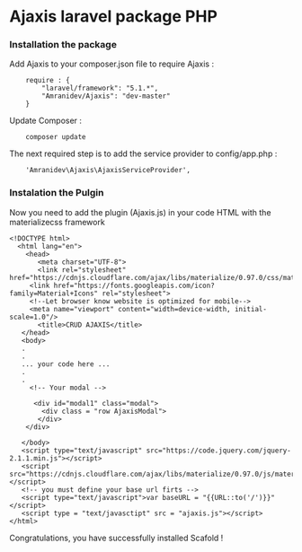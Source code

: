 # Ajaxis laravel package PHP #
### Installation the package ###
 
Add Ajaxis to your composer.json file to require Ajaxis :
```
    require : {
        "laravel/framework": "5.1.*",
        "Amranidev/Ajaxis": "dev-master"
    }
```
 
Update Composer :
```
    composer update
```
 
The next required step is to add the service provider to config/app.php :
```
    'Amranidev\Ajaxis\AjaxisServiceProvider',
```
 
### Instalation the Pulgin ###
 
Now you need to add the plugin (Ajaxis.js) in your code HTML with the materializecss framework
```
<!DOCTYPE html>
  <html lang="en">
    <head>
	   <meta charset="UTF-8">
	   <link rel="stylesheet"         href="https://cdnjs.cloudflare.com/ajax/libs/materialize/0.97.0/css/materialize.min.css">
     <link href="https://fonts.googleapis.com/icon?family=Material+Icons" rel="stylesheet">
     <!--Let browser know website is optimized for mobile-->
     <meta name="viewport" content="width=device-width, initial-scale=1.0"/>
	   <title>CRUD AJAXIS</title>
   </head>
   <body>
   .
   .
   ... your code here ...	
   .
   .
     <!-- Your modal -->
     
      <div id="modal1" class="modal">
        <div class = "row AjaxisModal">
       </div>
    </div>
    
   </body>
   <script type="text/javascript" src="https://code.jquery.com/jquery-2.1.1.min.js"></script>
   <script src="https://cdnjs.cloudflare.com/ajax/libs/materialize/0.97.0/js/materialize.min.js"></script>
   <!-- you must define your base url firts -->
   <script type="text/javascript">var baseURL = "{{URL::to('/')}}"</script>
   <script type = "text/javasctipt" src = "ajaxis.js"></script>
</html>
```
 
Congratulations, you have successfully installed Scafold !
